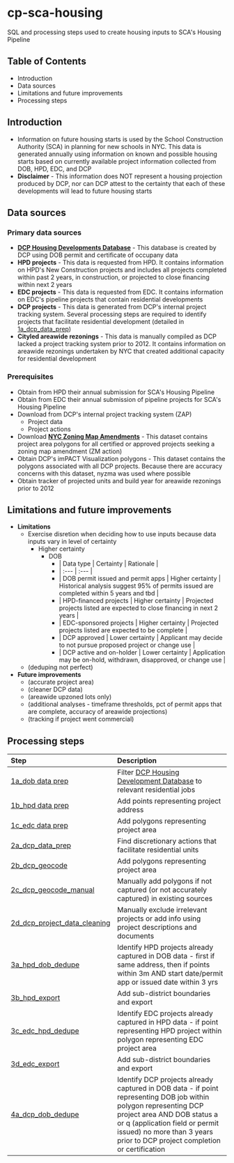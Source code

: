 # cp-sca-housing
SQL and processing steps used to create housing inputs to SCA's Housing Pipeline

## Table of Contents
- Introduction
- Data sources
- Limitations and future improvements
- Processing steps

## Introduction
- Information on future housing starts is used by the School Construction Authority (SCA) in planning for new schools in NYC. This data is generated annually using information on known and possible housing starts based on currently available project information collected from DOB, HPD, EDC, and DCP
- **Disclaimer** - This information does NOT represent a housing projection produced by DCP, nor can DCP attest to the certainty that each of these developments will lead to future housing starts

## Data sources
### Primary data sources
- **[DCP Housing Developments Database](https://github.com/NYCPlanning/db-housingdev)** - This database is created by DCP using DOB permit and certificate of occupany data
- **HPD projects** - This data is requested from HPD. It contains information on HPD's New Construction projects and includes all projects completed within past 2 years, in construction, or projected to close financing within next 2 years
- **EDC projects** - This data is requested from EDC. It contains information on EDC's pipeline projects that contain residential developments
- **DCP projects** - This data is generated from DCP's internal project tracking system. Several processing steps are required to identify projects that facilitate residential development (detailed in [1a_dcp_data_prep](https://github.com/mqli322/cp-sca-housing/blob/master/1a_dob_data_prep.sql))
- **Cityled areawide rezonings** - This data is manually compiled as DCP lacked a project tracking system prior to 2012. It contains information on areawide rezonings undertaken by NYC that created additional capacity for residential development

### Prerequisites
- Obtain from HPD their annual submission for SCA's Housing Pipeline
- Obtain from EDC their annual submission of pipeline projects for SCA's Housing Pipeline
- Download from DCP's internal project tracking system (ZAP)
  * Project data
  * Project actions
- Download **[NYC Zoning Map Amendments](https://www1.nyc.gov/site/planning/data-maps/open-data/dwn-gis-zoning.page)** - This dataset contains project area polygons for all certified or approved projects seeking a zoning map amendment (ZM action)
- Obtain DCP's imPACT Visualization polygons - This dataset contains the polygons associated with all DCP projects. Because there are accuracy concerns with this dataset, nyzma was used where possible
- Obtain tracker of projected units and build year for areawide rezonings prior to 2012

## Limitations and future improvements
- **Limitations**
  * Exercise disretion when deciding how to use inputs because data inputs vary in level of certainty
    - Higher certainty
      - DOB  
        * | Data type | Certainty | Rationale |
        * | :--- | :--- | 
        * | DOB permit issued and permit apps | Higher certainty | Historical analysis suggest 95% of permits issued are completed within 5 years and tbd |
        * | HPD-financed projects | Higher certainty | Projected projects listed are expected to close financing in next 2 years |
        * | EDC-sponsored projects | Higher certainty | Projected projects listed are expected to be complete |  
        * | DCP approved | Lower certainty | Applicant may decide to not pursue proposed project or change use |
        * | DCP active and on-holder | Lower certainty | Application may be on-hold, withdrawn, disapproved, or change use |
   * (deduping not perfect)
- **Future improvements**
  * (accurate project area)
  * (cleaner DCP data)
  * (areawide upzoned lots only)
  * (additional analyses - timeframe thresholds, pct of permit apps that are complete, accuracy of areawide projections)
  * (tracking if project went commercial)

## Processing steps
| Step  | Description |
| :--- | :--- |
| [1a_dob data prep](https://github.com/mqli322/cp-sca-housing/blob/master/1a_dob_data_prep.sql) | Filter [DCP Housing Development Database](https://github.com/NYCPlanning/db-housingdev) to relevant residential jobs |
| [1b_hpd data prep](https://github.com/mqli322/cp-sca-housing/blob/master/1b_hpd_data_prep.sql) | Add points representing project address |
| [1c_edc data prep](https://github.com/mqli322/cp-sca-housing/blob/master/1c_edc_data_prep.sql) | Add polygons representing project area|
| [2a_dcp_data_prep](https://github.com/mqli322/cp-sca-housing/blob/master/2a_dcp_data_prep.sql) | Find discretionary actions that facilitate residential units |
| [2b_dcp_geocode](https://github.com/mqli322/cp-sca-housing/blob/master/2b_dcp_geocode.sql) | Add polygons representing project area |
| [2c_dcp_geocode_manual](https://github.com/mqli322/cp-sca-housing/edit/master/2c_dcp_geocode_manual.sql) | Manually add polygons if not captured (or not accurately captured) in existing sources |
| [2d_dcp_project_data_cleaning](https://github.com/mqli322/cp-sca-housing/blob/master/2d_dcp_project_data_cleaning.sql) | Manually exclude irrelevant projects or add info using project descriptions and documents |
| [3a_hpd_dob_dedupe](https://github.com/mqli322/cp-sca-housing/blob/master/3a_hpd_dob_dedupe.sql) | Identify HPD projects already captured in DOB data - first if same address, then if points within 3m AND start date/permit app or issued date within 3 yrs |
| [3b_hpd_export](https://github.com/mqli322/cp-sca-housing/blob/master/3b_hpd_export.sql) | Add sub-district boundaries and export |
| [3c_edc_hpd_dedupe](https://github.com/mqli322/cp-sca-housing/blob/master/3c_edc_hpd_dedupe.sql) | Identify EDC projects already captured in HPD data - if point representing HPD project within polygon representing EDC project area |
| [3d_edc_export](https://github.com/mqli322/cp-sca-housing/blob/master/3d_edc_export.sql) | Add sub-district boundaries and export |
| [4a_dcp_dob_dedupe](https://github.com/mqli322/cp-sca-housing/blob/master/4a_dcp_dob_dedupe.sql) | Identify DCP projects already captured in DOB data - if point representing DOB job within polygon representing DCP project area AND DOB status a or q (application field or permit issued) no more than 3 years prior to DCP project completion or certification |

